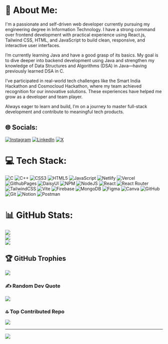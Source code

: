 # 💫 About Me:
I'm a passionate and self-driven web developer currently pursuing my engineering degree in Information Technology. I have a strong command over frontend development with practical experience using React.js, Tailwind CSS, HTML, and JavaScript to build clean, responsive, and interactive user interfaces.

I’m currently learning Java and have a good grasp of its basics. My goal is to dive deeper into backend development using Java and strengthen my knowledge of Data Structures and Algorithms (DSA) in Java—having previously learned DSA in C.

I’ve participated in real-world tech challenges like the Smart India Hackathon and Cosmocloud Hackathon, where my team achieved recognition for our innovative solutions. These experiences have helped me grow as a developer and team player.

Always eager to learn and build, I’m on a journey to master full-stack development and contribute to meaningful tech products.


## 🌐 Socials:
[![Instagram](https://img.shields.io/badge/Instagram-%23E4405F.svg?logo=Instagram&logoColor=white)](https://www.instagram.com/shaurya_mnu/profilecard/?igsh=d21qb2E1cDZ6Yjdr) [![LinkedIn](https://img.shields.io/badge/LinkedIn-%230077B5.svg?logo=linkedin&logoColor=white)](https://www.linkedin.com/in/this-is-shaurya-upadhyay) [![X](https://img.shields.io/badge/X-black.svg?logo=X&logoColor=white)](https://x.com/shaurya01836) 

# 💻 Tech Stack:
![C](https://img.shields.io/badge/c-%2300599C.svg?style=flat&logo=c&logoColor=white) ![C++](https://img.shields.io/badge/c++-%2300599C.svg?style=flat&logo=c%2B%2B&logoColor=white) ![CSS3](https://img.shields.io/badge/css3-%231572B6.svg?style=flat&logo=css3&logoColor=white) ![HTML5](https://img.shields.io/badge/html5-%23E34F26.svg?style=flat&logo=html5&logoColor=white) ![JavaScript](https://img.shields.io/badge/javascript-%23323330.svg?style=flat&logo=javascript&logoColor=%23F7DF1E) ![Netlify](https://img.shields.io/badge/netlify-%23000000.svg?style=flat&logo=netlify&logoColor=#00C7B7) ![Vercel](https://img.shields.io/badge/vercel-%23000000.svg?style=flat&logo=vercel&logoColor=white) ![GithubPages](https://img.shields.io/badge/github%20pages-121013?style=flat&logo=github&logoColor=white) ![DaisyUI](https://img.shields.io/badge/daisyui-5A0EF8?style=flat&logo=daisyui&logoColor=white) ![NPM](https://img.shields.io/badge/NPM-%23CB3837.svg?style=flat&logo=npm&logoColor=white) ![NodeJS](https://img.shields.io/badge/node.js-6DA55F?style=flat&logo=node.js&logoColor=white) ![React](https://img.shields.io/badge/react-%2320232a.svg?style=flat&logo=react&logoColor=%2361DAFB) ![React Router](https://img.shields.io/badge/React_Router-CA4245?style=flat&logo=react-router&logoColor=white) ![TailwindCSS](https://img.shields.io/badge/tailwindcss-%2338B2AC.svg?style=flat&logo=tailwind-css&logoColor=white) ![Vite](https://img.shields.io/badge/vite-%23646CFF.svg?style=flat&logo=vite&logoColor=white) ![Firebase](https://img.shields.io/badge/firebase-a08021?style=flat&logo=firebase&logoColor=ffcd34) ![MongoDB](https://img.shields.io/badge/MongoDB-%234ea94b.svg?style=flat&logo=mongodb&logoColor=white) ![Figma](https://img.shields.io/badge/figma-%23F24E1E.svg?style=flat&logo=figma&logoColor=white) ![Canva](https://img.shields.io/badge/Canva-%2300C4CC.svg?style=flat&logo=Canva&logoColor=white) ![GitHub](https://img.shields.io/badge/github-%23121011.svg?style=flat&logo=github&logoColor=white) ![Git](https://img.shields.io/badge/git-%23F05033.svg?style=flat&logo=git&logoColor=white) ![Notion](https://img.shields.io/badge/Notion-%23000000.svg?style=flat&logo=notion&logoColor=white) ![Postman](https://img.shields.io/badge/Postman-FF6C37?style=flat&logo=postman&logoColor=white)
# 📊 GitHub Stats:
![](https://github-readme-stats.vercel.app/api?username=Shaurya01836&theme=dark&hide_border=false&include_all_commits=false&count_private=false)<br/>
![](https://github-readme-streak-stats.herokuapp.com/?user=Shaurya01836&theme=dark&hide_border=false)<br/>
![](https://github-readme-stats.vercel.app/api/top-langs/?username=Shaurya01836&theme=dark&hide_border=false&include_all_commits=false&count_private=false&layout=compact)

## 🏆 GitHub Trophies
![](https://github-profile-trophy.vercel.app/?username=Shaurya01836&theme=radical&no-frame=false&no-bg=true&margin-w=4)

### ✍️ Random Dev Quote
![](https://quotes-github-readme.vercel.app/api?type=horizontal&theme=radical)

### 🔝 Top Contributed Repo
![](https://github-contributor-stats.vercel.app/api?username=Shaurya01836&limit=5&theme=dark&combine_all_yearly_contributions=true)

---
[![](https://visitcount.itsvg.in/api?id=Shaurya01836&icon=0&color=0)](https://visitcount.itsvg.in)

<!-- Proudly created with GPRM ( https://gprm.itsvg.in ) -->
